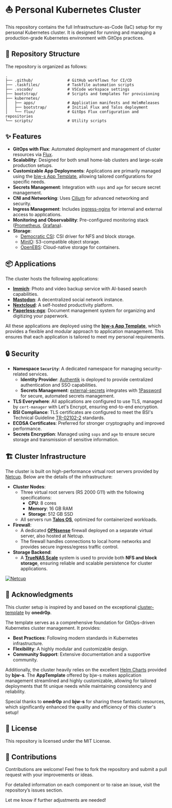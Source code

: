 # ⛵ Personal Kubernetes Cluster

This repository contains the full Infrastructure-as-Code (IaC) setup for my personal Kubernetes cluster. It is designed for running and managing a production-grade Kubernetes environment with GitOps practices.

## 📂 Repository Structure

The repository is organized as follows:

```
.
├── .github/               # GitHub workflows for CI/CD
├── .taskfiles/            # Taskfile automation scripts
├── .vscode/               # VSCode workspace settings
├── bootstrap/             # Scripts and templates for provisioning
├── kubernetes/
│   ├── apps/              # Application manifests and HelmReleases
│   ├── bootstrap/         # Initial Flux and Talos deployment
│   └── flux/              # GitOps Flux configuration and repositories
└── scripts/               # Utility scripts
```


## ✨ Features

- **GitOps with Flux**: Automated deployment and management of cluster resources via [Flux](https://fluxcd.io/).
- **Scalability**: Designed for both small home-lab clusters and large-scale production setups.
- **Customizable App Deployments**: Applications are primarily managed using the [bjw-s App Template](https://bjw-s.github.io/helm-charts/docs/app-template/), allowing tailored configurations for specific needs.
- **Secrets Management**: Integration with `sops` and `age` for secure secret management.
- **CNI and Networking**: Uses [Cilium](https://cilium.io/) for advanced networking and security.
- **Ingress Management**: Includes [ingress-nginx](https://www.f5.com/products/nginx/nginx-ingress-controller) for internal and external access to applications.
- **Monitoring and Observability**: Pre-configured monitoring stack ([Prometheus](https://prometheus.io/), [Grafana](https://grafana.com/)).
- **Storage**:
  - [Democratic CSI](https://github.com/democratic-csi): CSI driver for NFS and block storage.
  - [MinIO](https://min.io): S3-compatible object storage.
  - [OpenEBS](https://openebs.io): Cloud-native storage for containers.


## 📦 Applications

The cluster hosts the following applications:

- **[Immich](https://immich.app/)**: Photo and video backup service with AI-based search capabilities.
- **[Mastodon](https://joinmastodon.org/)**: A decentralized social network instance.
- **[Nextcloud](https://nextcloud.com/)**: A self-hosted productivity platform.
- **[Paperless-ngx](https://docs.paperless-ngx.com/)**: Document management system for organizing and digitizing your paperwork.

All these applications are deployed using the **[bjw-s App Template](https://bjw-s.github.io/helm-charts/docs/app-template/)**, which provides a flexible and modular approach to application management. This ensures that each application is tailored to meet my personal requirements.


## 🔒 Security

- **Namespace `Security`**: A dedicated namespace for managing security-related services.
  - **Identity Provider**: [Authentik](https://goauthentik.io/) is deployed to provide centralized authentication and SSO capabilities.
  - **Secrets Management**: [external-secrets](https://external-secrets.io/latest/) integrates with [1Password](https://1password.com/) for secure, automated secrets management.
- **TLS Everywhere**: All applications are configured to use TLS, managed by `cert-manager` with Let's Encrypt, ensuring end-to-end encryption.
- **BSI Compliance**: TLS certificates are configured to meet the BSI's Technical Guideline [TR-02102-2](https://www.bsi.bund.de/DE/Themen/Unternehmen-und-Organisationen/Standards-und-Zertifizierung/Technische-Richtlinien/TR-nach-Thema-sortiert/tr02102/tr-02102.html) standards.
- **ECDSA Certificates**: Preferred for stronger cryptography and improved performance.
- **Secrets Encryption**: Managed using `sops` and `age` to ensure secure storage and transmission of sensitive information.


## 🏗️ Cluster Infrastructure

The cluster is built on high-performance virtual root servers provided by [Netcup](https://www.netcup.com/de/?ref=97728). Below are the details of the infrastructure:

- **Cluster Nodes**:
  - Three virtual root servers (RS 2000 G11) with the following specifications:
    - **CPU**: 8 cores
    - **Memory**: 16 GB RAM
    - **Storage**: 512 GB SSD
  - All servers run **[Talos OS](https://www.talos.dev/)**, optimized for containerized workloads.
- **Firewall**:
  - A dedicated **[OPNsense](https://opnsense.org/)** firewall deployed on a separate virtual server, also hosted at Netcup.
  - The firewall handles connections to local home networks and provides secure ingress/egress traffic control.
- **Storage Backend**:
  - A **[TrueNAS Scale](https://www.truenas.com/truenas-scale/)** system is used to provide both **NFS and block storage**, ensuring reliable and scalable persistence for cluster applications.

[![Netcup](https://www.netcup.com/uploads/netcup_hlogo_2019_b110h50_32d03f6da4.png)](https://www.netcup.com/de/?ref=97728)


## 🌟 Acknowledgments

This cluster setup is inspired by and based on the exceptional [cluster-template](https://github.com/onedr0p/cluster-template) by **onedr0p**.

The template serves as a comprehensive foundation for GitOps-driven Kubernetes cluster management. It provides:
- **Best Practices**: Following modern standards in Kubernetes infrastructure.
- **Flexibility**: A highly modular and customizable design.
- **Community Support**: Extensive documentation and a supportive community.

Additionally, the cluster heavily relies on the excellent [Helm Charts](https://github.com/bjw-s/helm-charts) provided by **bjw-s**. The **AppTemplate** offered by bjw-s makes application management streamlined and highly customizable, allowing for tailored deployments that fit unique needs while maintaining consistency and reliability.

Special thanks to **onedr0p** and **bjw-s** for sharing these fantastic resources, which significantly enhanced the quality and efficiency of this cluster's setup!


## 📄 License

This repository is licensed under the MIT License.


## 🤝 Contributions

Contributions are welcome! Feel free to fork the repository and submit a pull request with your improvements or ideas.

For detailed information on each component or to raise an issue, visit the repository’s issues section.

Let me know if further adjustments are needed!
